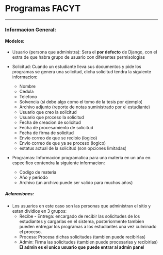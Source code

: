 # Programas FACYT
----------------------------
### Informacion General:
#### Modelos:

* Usuario (persona que administra):
  Sera el **por defecto** de Django, con el extra de que habra grupo de usuario con diferentes permisologias
  
* Solicitud:
  Cuando un estudiante lleva sus documentos y pide los programas se genera una solicitud, dicha solicitud tendra la siguiente informacion:
  * Nombre
  * Cedula
  * Telefono
  * Solvencia (si debe algo como el tomo de la tesis por ejemplo)
  * Archivo adjunto (reporte de notas suministrado por el estudiante)
  * Usuario que creo la solicitud
  * Usuario que proceso la solicitud
  * Fecha de creacion de solicitud
  * Fecha de procesamiento de solicitud
  * Fecha de firma de solicitud
  * Envio correo de que se recibio (logico)
  * Envio correo de que ya se proceso (logico)
  * estatus actual de la solicitud (son opciones limitadas)

* Programas:
  Informacion programatica para una materia en un año en especifico contendra la siguiente informacion:
  * Codigo de materia
  * Año y periodo
  * Archivo (un archivo puede ser valido para muchos años)
 
##### Aclaraciones:
* Los usuarios en este caso son las personas que administran el sitio y estan dividios en 3 grupos:
  * Recibe - Entrega: encargado de recibir las solicitudes de los estudiantes y cargarlas en el sistema, posteriormente tambien pueden entregar los programas a los estudiantes una vez culminado el proceso.
  * Procesa: Procesa dichas solicitudes (tambien puede recibirlas)
  * Admin: Firma las solicitudes (tambien puede procesarlas y recibirlas) **El admin es el unico usuario que puede entrar al admin panel**
